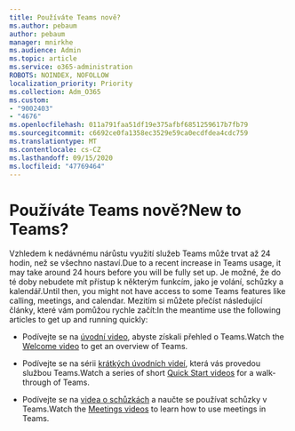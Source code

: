 ```yaml
---
title: Používáte Teams nově?
ms.author: pebaum
author: pebaum
manager: mnirkhe
ms.audience: Admin
ms.topic: article
ms.service: o365-administration
ROBOTS: NOINDEX, NOFOLLOW
localization_priority: Priority
ms.collection: Adm_O365
ms.custom:
- "9002403"
- "4676"
ms.openlocfilehash: 011a791faa51df19e375afbf6851259617b7fb79
ms.sourcegitcommit: c6692ce0fa1358ec3529e59ca0ecdfdea4cdc759
ms.translationtype: MT
ms.contentlocale: cs-CZ
ms.lasthandoff: 09/15/2020
ms.locfileid: "47769464"
---
```

# <a name="new-to-teams"></a><span data-ttu-id="78cfa-102">Používáte Teams nově?</span><span class="sxs-lookup"><span data-stu-id="78cfa-102">New to Teams?</span></span>

<span data-ttu-id="78cfa-103">Vzhledem k nedávnému nárůstu využití služeb Teams může trvat až 24 hodin, než se všechno nastaví.</span><span class="sxs-lookup"><span data-stu-id="78cfa-103">Due to a recent increase in Teams usage, it may take around 24 hours before you will be fully set up.</span></span> <span data-ttu-id="78cfa-104">Je možné, že do té doby nebudete mít přístup k některým funkcím, jako je volání, schůzky a kalendář.</span><span class="sxs-lookup"><span data-stu-id="78cfa-104">Until then, you might not have access to some Teams features like calling, meetings, and calendar.</span></span> <span data-ttu-id="78cfa-105">Mezitím si můžete přečíst následující články, které vám pomůžou rychle začít:</span><span class="sxs-lookup"><span data-stu-id="78cfa-105">In the meantime use the following articles to get up and running quickly:</span></span> 

- <span data-ttu-id="78cfa-106">Podívejte se na [úvodní video](https://support.office.com/article/welcome-to-microsoft-teams-b98d533f-118e-4bae-bf44-3df2470c2b12), abyste získali přehled o Teams.</span><span class="sxs-lookup"><span data-stu-id="78cfa-106">Watch the [Welcome video](https://support.office.com/article/welcome-to-microsoft-teams-b98d533f-118e-4bae-bf44-3df2470c2b12) to get an overview of Teams.</span></span>

- <span data-ttu-id="78cfa-107">Podívejte se na sérii [krátkých úvodních videí](https://support.office.com/article/video-what-is-microsoft-teams-422bf3aa-9ae8-46f1-83a2-e65720e1a34d), která vás provedou službou Teams.</span><span class="sxs-lookup"><span data-stu-id="78cfa-107">Watch a series of short [Quick Start videos](https://support.office.com/article/video-what-is-microsoft-teams-422bf3aa-9ae8-46f1-83a2-e65720e1a34d) for a walk-through of Teams.</span></span>

- <span data-ttu-id="78cfa-108">Podívejte se na [videa o schůzkách](https://support.office.com/article/join-a-teams-meeting-078e9868-f1aa-4414-8bb9-ee88e9236ee4) a naučte se používat schůzky v Teams.</span><span class="sxs-lookup"><span data-stu-id="78cfa-108">Watch the [Meetings videos](https://support.office.com/article/join-a-teams-meeting-078e9868-f1aa-4414-8bb9-ee88e9236ee4) to learn how to use meetings in Teams.</span></span>
